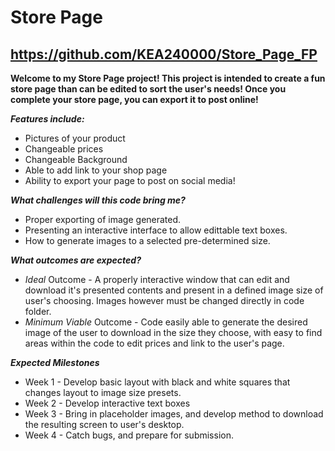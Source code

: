 # Store Page
## https://github.com/KEA240000/Store_Page_FP
**Welcome to my Store Page project! This project is intended to create a fun store page than can be edited to sort the user's needs! Once you complete your store page, you can export it to post online!**

***Features include:***
- Pictures of your product
- Changeable prices
- Changeable Background
- Able to add link to your shop page
- Ability to export your page to post on social media!

***What challenges will this code bring me?***
- Proper exporting of image generated.
- Presenting an interactive interface to allow edittable text boxes.
- How to generate images to a selected pre-determined size.

***What outcomes are expected?***
- *Ideal* Outcome - A properly interactive window that can edit and download it's presented contents and present in a defined image size of user's choosing. Images however must be changed directly in code folder.
- *Minimum Viable* Outcome - Code easily able to generate the desired image of the user to download in the size they choose, with easy to find areas within the code to edit prices and link to the user's page.

***Expected Milestones***
- Week 1 - Develop basic layout with black and white squares that changes layout to image size presets.
- Week 2 - Develop interactive text boxes
- Week 3 - Bring in placeholder images, and develop method to download the resulting screen to user's desktop.
- Week 4 - Catch bugs, and prepare for submission.
